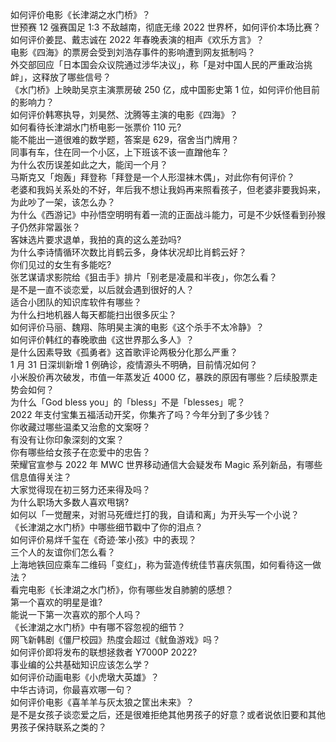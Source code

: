如何评价电影《长津湖之水门桥》？  
世预赛 12 强赛国足 1:3 不敌越南，彻底无缘 2022 世界杯，如何评价本场比赛？  
如何评价姜昆、戴志诚在 2022 年春晚表演的相声《欢乐方言》？  
电影《四海》的票房会受到刘浩存事件的影响遭到网友抵制吗？  
外交部回应「日本国会众议院通过涉华决议」，称「是对中国人民的严重政治挑衅」，这释放了哪些信号？  
《水门桥》上映助吴京主演票房破 250 亿，成中国影史第 1 位，如何评价他目前的影响力？  
如何评价韩寒执导，刘昊然、沈腾等主演的电影《四海》？  
如何看待长津湖水门桥电影一张票价 110 元?  
能不能出一道很难的数学题，答案是 629，宿舍当门牌用？  
同事有车，住在同一个小区，上下班该不该一直蹭他车？  
为什么农历误差如此之大，能闰一个月？  
马斯克又「炮轰」拜登称「拜登是一个人形湿袜木偶」，对此你有何评价？  
老婆和我妈关系处的不好，年后我不想让我妈再来照看孩子，但老婆非要我妈来，为此吵了一架，该怎么办？  
为什么《西游记》中孙悟空明明有着一流的正面战斗能力，可是不少妖怪看到孙猴子仍然非常嚣张？  
客妹选片要求退单，我拍的真的这么差劲吗?  
为什么李诗情循环次数比肖鹤云多，身体状况却比肖鹤云好？  
你们见过的女生有多能吃?  
张艺谋请求影院给《狙击手》排片「别老是凌晨和半夜」，你怎么看？  
是不是一直不谈恋爱，以后就会遇到很好的人？  
适合小团队的知识库软件有哪些？  
为什么扫地机器人每天都能扫出很多灰尘？  
如何评价马丽、魏翔、陈明昊主演的电影《这个杀手不太冷静》？  
如何评价韩红的春晚歌曲《这世界那么多人》？  
是什么因素导致《孤勇者》这首歌评论两极分化那么严重？  
1 月 31 日深圳新增 1 例确诊，疫情源头不明确，目前情况如何？  
小米股价再次破发，市值一年蒸发近 4000 亿，暴跌的原因有哪些？后续股票走势会如何？  
为什么「God bless you」的「bless」不是「blesses」呢？  
2022 年支付宝集五福活动开奖，你集齐了吗？今年分到了多少钱？  
你收藏过哪些温柔又治愈的文案呀？  
有没有让你印象深刻的文案？  
你有哪些给女孩子在恋爱中的忠告？  
荣耀官宣参与 2022 年 MWC 世界移动通信大会疑发布 Magic 系列新品，有哪些信息值得关注？  
大家觉得现在初三努力还来得及吗？  
为什么职场大多数人喜欢甩锅?  
如何以「一觉醒来，对驸马死缠烂打的我，自请和离」为开头写一个小说？  
《长津湖之水门桥》中哪些细节戳中了你的泪点？  
如何评价易烊千玺在《奇迹·笨小孩》中的表现？  
三个人的友谊你们怎么看？  
上海地铁回应乘车二维码「变红」，称为营造传统佳节喜庆氛围，如何看待这一做法？  
看完电影《长津湖之水门桥》，你有哪些发自肺腑的感想？  
第一个喜欢的明星是谁?  
能说一下第一次喜欢的那个人吗？  
《长津湖之水门桥》中有哪不容忽视的细节？  
网飞新韩剧《僵尸校园》热度会超过《鱿鱼游戏》吗？  
如何评价即将发布的联想拯救者 Y7000P 2022?  
事业编的公共基础知识应该怎么学？  
如何评价动画电影《小虎墩大英雄》？  
中华古诗词，你最喜欢哪一句？  
如何评价电影《喜羊羊与灰太狼之筐出未来》？  
是不是女孩子谈恋爱之后，还是很难拒绝其他男孩子的好意？或者说依旧要和其他男孩子保持联系之类的？  
